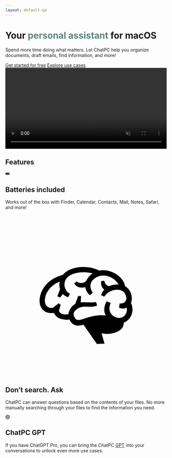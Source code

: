 ```yaml
---
layout: default-qa
---
```


<div class="container">
  <div class="row align-items-center g-lg-3 py-4">
    <div class="col-xl-5 text-center text-lg-start">
      <h1 class="display-6 fw-bold lh-1 mb-3">
        Your <span style="color: #56877c;">personal assistant</span> for macOS
      </h1>
      <p class="col-xl-10 fs-5">
        Spend more time doing what matters. Let ChatPC help you organize documents, draft emails, find information, and more!
      </p>
      <div class="d-grid gap-2 d-md-flex justify-content-md-center justify-content-lg-start mb-4 mb-lg-3">
        <a class="btn btn-primary px-4 me-md-2" href="/docs/macos/getting-started/">Get started for free</a>
        <a class="btn btn-outline-secondary px-4" href="/docs/macos/use-cases/">Explore use cases</a>
      </div>
    </div>
    <div class="col-xl-7 col-lg-12 mx-auto">
      <video src="images/landing/compose-email.mp4" style="width: 100%;" muted autoplay playsinline loop>
        <p>
          Your browser doesn't support HTML video. Here is a
          <a href="images/landing/compose-email.mp4">link to the demo video</a> instead.
        </p>
      </video>
    </div>
  </div>

  <h2 class="pb-2 border-bottom">Features</h2>
  <div class="row g-4 py-5 row-cols-1 row-cols-lg-3">
    <div class="feature col">
      <div class="feature-icon bg-primary bg-gradient">
        <svg width="1em" height="1em" fill="#000000" viewBox="0 0 24 24" xmlns="http://www.w3.org/2000/svg"><g id="SVGRepo_bgCarrier" stroke-width="0"></g><g id="SVGRepo_tracerCarrier" stroke-linecap="round" stroke-linejoin="round"></g><g id="SVGRepo_iconCarrier"><path d="m3.12 17.6c-1.723 0-3.12-1.397-3.12-3.12v-5.76c0-1.723 1.397-3.12 3.12-3.12h16.011c1.723 0 3.12 1.397 3.12 3.12v5.76c0 1.723-1.397 3.12-3.12 3.12zm-2.012-8.88v5.76c.001 1.11.901 2.01 2.011 2.01h.001 16.011c1.109-.001 2.008-.9 2.009-2.01v-5.76c-.001-1.109-.9-2.008-2.009-2.01h-16.011-.001c-1.11 0-2.01.9-2.011 2.01zm2.679 6.4c-.721-.002-1.305-.587-1.307-1.308v-4.427c0-.722.584-1.307 1.305-1.31h14.678c.724 0 1.311.587 1.311 1.31v4.427c-.005.722-.589 1.305-1.311 1.308zm18.87-5.41c.788.28 1.342 1.02 1.342 1.889s-.554 1.609-1.328 1.884l-.014.004z"></path></g></svg>
      </div>
      <h2>Batteries included</h2>
      <p>Works out of the box with Finder, Calendar, Contacts, Mail, Notes, Safari, and more!</p>
    </div>
    <div class="feature col">
      <div class="feature-icon bg-primary bg-gradient">
        <svg width="800px" height="800px" viewBox="-20 0 190 190" fill="none" xmlns="http://www.w3.org/2000/svg"><path fill-rule="evenodd" clip-rule="evenodd" d="M129.49 114.51C129.121 116.961 128.187 119.293 126.762 121.322C125.337 123.351 123.461 125.021 121.28 126.2C120.676 126.535 120.043 126.816 119.39 127.04C120.22 138.04 102.74 142.04 93.32 139.42L96.82 151.66L87.82 151.98L72.07 129.43C66.76 130.93 60.49 131.65 56.44 125.15C56.0721 124.553 55.7382 123.935 55.44 123.3C54.4098 123.51 53.3614 123.617 52.31 123.62C49.31 123.62 44.31 122.72 41.77 120.96C39.7563 119.625 38.1588 117.75 37.16 115.55C31.75 116.29 27.16 115.02 24.16 111.88C20.36 107.97 19.28 101.51 21.26 94.58C23.87 85.33 31.81 74.91 47.59 71C48.9589 69.2982 50.5972 67.8322 52.44 66.66C62.35 60.31 78.44 59.76 90.65 65.79C95.3836 64.9082 100.27 65.376 104.75 67.14C113.53 70.43 119.91 77.31 121.11 84.3C123.487 85.5317 125.433 87.4568 126.69 89.82C129.32 94.76 129.69 99.71 127.92 103.71C129.587 107.049 130.138 110.835 129.49 114.51ZM123.01 109.31C121.612 110.048 120.056 110.434 118.475 110.434C116.894 110.434 115.338 110.048 113.94 109.31L114.67 104.46C117.75 104.76 120.26 103.8 121.57 101.83C123.04 99.64 122.81 96.39 120.95 92.9C118.87 88.99 114.38 88.37 111.89 88.34H111.73C105.49 88.34 99.13 91.89 96.56 96.52L92.82 94.73C93.5553 92.3449 94.8046 90.15 96.48 88.3C95.0376 87.0754 93.9474 85.4887 93.3217 83.703C92.696 81.9173 92.5574 79.9971 92.92 78.14L96.61 77.8C96.7789 79.302 97.4 80.7172 98.3911 81.8583C99.3822 82.9994 100.697 83.8125 102.16 84.19C105.238 82.8161 108.58 82.1335 111.95 82.19C112.43 82.19 112.89 82.24 113.36 82.27C110.969 78.0312 107.18 74.7545 102.64 73C91.56 68.7 84.09 75.37 82.38 77.67C78.26 83.19 80.9 88.41 82.91 91.8L79.61 94.8C76.736 92.314 74.8075 88.9127 74.15 85.17C69.92 86.44 64.24 86.17 61.06 80.74L64.06 78.68C67.43 81.2 72.78 80.98 75.32 77.87C75.9252 76.4949 76.6905 75.1959 77.6 74C79.044 72.093 80.7864 70.4316 82.76 69.08C74.47 66.82 62.76 67.19 55.68 71.73C53.7668 72.841 52.192 74.4517 51.1244 76.3895C50.0569 78.3274 49.5368 80.5192 49.62 82.73C49.62 86.3 52.42 91.94 56.19 92.82L54 97.07C51.5946 96.5129 49.4109 95.2487 47.73 93.44L44.48 97.58L41.23 96L44.41 87.68C43.8904 86.064 43.624 84.3774 43.62 82.68C43.628 81.3361 43.7687 79.9963 44.04 78.68C34.04 82.81 29.1 89.68 27.29 95.96C25.9 100.79 26.44 105.15 28.72 107.49C30.53 109.35 33.3 109.79 35.91 109.62L42.91 104.17L45.21 106.11L43.13 112.93C44.22 116.4 47.79 118.19 54.3 116.93C54.6375 114.169 55.7272 111.554 57.45 109.37C58.7133 107.552 60.3846 106.056 62.33 105L65.75 95.79L69.17 95.64L68.8 103.19C74.55 102.6 80.98 103.77 86.97 102.87L88.07 106.87C79.29 110.93 70.3 104.31 62.15 113.04C59.22 116.18 60.34 118.91 62.15 121.66C64.76 125.59 69.66 123.23 74.67 121.66C82.26 119.34 87.77 117.66 98.16 118.51C95.68 113.8 95.92 108.11 99.24 101.85L104.13 103.78C100.7 111.69 103.91 116.27 106.13 118.29C109.56 121.41 114.72 122.35 118.13 120.47C119.436 119.749 120.559 118.737 121.412 117.513C122.265 116.289 122.825 114.885 123.05 113.41C123.275 112.051 123.258 110.663 123 109.31H123.01Z" fill="#000000"></path></svg>
      </div>
      <h2>Don’t search. Ask</h2>
      <p>ChatPC can answer questions based on the contents of your files. No more manually searching through your files to find the information you need.</p>
    </div>
    <div class="feature col">
      <div class="feature-icon bg-primary bg-gradient">
        <svg width="1em" height="1em" viewBox="0 0 320 320" xmlns="http://www.w3.org/2000/svg"><path d="m297.06 130.97c7.26-21.79 4.76-45.66-6.85-65.48-17.46-30.4-52.56-46.04-86.84-38.68-15.25-17.18-37.16-26.95-60.13-26.81-35.04-.08-66.13 22.48-76.91 55.82-22.51 4.61-41.94 18.7-53.31 38.67-17.59 30.32-13.58 68.54 9.92 94.54-7.26 21.79-4.76 45.66 6.85 65.48 17.46 30.4 52.56 46.04 86.84 38.68 15.24 17.18 37.16 26.95 60.13 26.8 35.06.09 66.16-22.49 76.94-55.86 22.51-4.61 41.94-18.7 53.31-38.67 17.57-30.32 13.55-68.51-9.94-94.51zm-120.28 168.11c-14.03.02-27.62-4.89-38.39-13.88.49-.26 1.34-.73 1.89-1.07l63.72-36.8c3.26-1.85 5.26-5.32 5.24-9.07v-89.83l26.93 15.55c.29.14.48.42.52.74v74.39c-.04 33.08-26.83 59.9-59.91 59.97zm-128.84-55.03c-7.03-12.14-9.56-26.37-7.15-40.18.47.28 1.3.79 1.89 1.13l63.72 36.8c3.23 1.89 7.23 1.89 10.47 0l77.79-44.92v31.1c.02.32-.13.63-.38.83l-64.41 37.19c-28.69 16.52-65.33 6.7-81.92-21.95zm-16.77-139.09c7-12.16 18.05-21.46 31.21-26.29 0 .55-.03 1.52-.03 2.2v73.61c-.02 3.74 1.98 7.21 5.23 9.06l77.79 44.91-26.93 15.55c-.27.18-.61.21-.91.08l-64.42-37.22c-28.63-16.58-38.45-53.21-21.95-81.89zm221.26 51.49-77.79-44.92 26.93-15.54c.27-.18.61-.21.91-.08l64.42 37.19c28.68 16.57 38.51 53.26 21.94 81.94-7.01 12.14-18.05 21.44-31.2 26.28v-75.81c.03-3.74-1.96-7.2-5.2-9.06zm26.8-40.34c-.47-.29-1.3-.79-1.89-1.13l-63.72-36.8c-3.23-1.89-7.23-1.89-10.47 0l-77.79 44.92v-31.1c-.02-.32.13-.63.38-.83l64.41-37.16c28.69-16.55 65.37-6.7 81.91 22 6.99 12.12 9.52 26.31 7.15 40.1zm-168.51 55.43-26.94-15.55c-.29-.14-.48-.42-.52-.74v-74.39c.02-33.12 26.89-59.96 60.01-59.94 14.01 0 27.57 4.92 38.34 13.88-.49.26-1.33.73-1.89 1.07l-63.72 36.8c-3.26 1.85-5.26 5.31-5.24 9.06l-.04 89.79zm14.63-31.54 34.65-20.01 34.65 20v40.01l-34.65 20-34.65-20z"/></svg>
      </div>
      <h2>ChatPC GPT</h2>
      <p>If you have ChatGPT Pro, you can bring the ChatPC <a href="https://x.com/OpenAI/status/1752391522081980855?s=20" target="_blank">GPT</a> into your conversations to unlock even more use cases.</p>
    </div>
  </div>
</div>